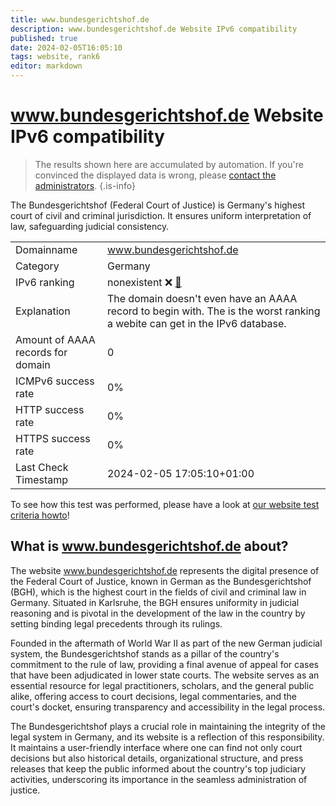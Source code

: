 ```yaml
---
title: www.bundesgerichtshof.de
description: www.bundesgerichtshof.de Website IPv6 compatibility
published: true
date: 2024-02-05T16:05:10
tags: website, rank6
editor: markdown
---
```


# www.bundesgerichtshof.de Website IPv6 compatibility

> The results shown here are accumulated by automation. If you're convinced the displayed data is wrong, please [contact the administrators](/howto/chat). 
{.is-info}

The Bundesgerichtshof (Federal Court of Justice) is Germany's highest court of civil and criminal jurisdiction. It ensures uniform interpretation of law, safeguarding judicial consistency.


|   |   |
| - | - |
| Domainname | www.bundesgerichtshof.de
| Category | Germany |
| IPv6 ranking | nonexistent :x: [🔗](/howto/ranking) |
| Explanation | The domain doesn't even have an AAAA record to begin with. The is the worst ranking a webite can get in the IPv6 database. |
| Amount of AAAA records for domain | 0 |
| ICMPv6 success rate | 0%|
| HTTP success rate | 0% |
| HTTPS success rate | 0% |
| Last Check Timestamp | 2024-02-05 17:05:10+01:00 |

To see how this test was performed, please have a look at [our website test criteria howto](/howto/testcriteria/website)!


## What is www.bundesgerichtshof.de about?
The website www.bundesgerichtshof.de represents the digital presence of the Federal Court of Justice, known in German as the Bundesgerichtshof (BGH), which is the highest court in the fields of civil and criminal law in Germany. Situated in Karlsruhe, the BGH ensures uniformity in judicial reasoning and is pivotal in the development of the law in the country by setting binding legal precedents through its rulings.

Founded in the aftermath of World War II as part of the new German judicial system, the Bundesgerichtshof stands as a pillar of the country's commitment to the rule of law, providing a final avenue of appeal for cases that have been adjudicated in lower state courts. The website serves as an essential resource for legal practitioners, scholars, and the general public alike, offering access to court decisions, legal commentaries, and the court's docket, ensuring transparency and accessibility in the legal process.

The Bundesgerichtshof plays a crucial role in maintaining the integrity of the legal system in Germany, and its website is a reflection of this responsibility. It maintains a user-friendly interface where one can find not only court decisions but also historical details, organizational structure, and press releases that keep the public informed about the country's top judiciary activities, underscoring its importance in the seamless administration of justice.



